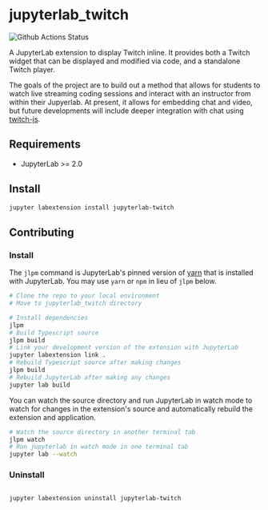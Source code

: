 # jupyterlab_twitch

![Github Actions Status](https://github.com/data-exp-lab/jupyterlab_twitch/workflows/Build/badge.svg)

A JupyterLab extension to display Twitch inline.  It provides both a Twitch widget that can be displayed and modified via code, and a standalone Twitch player.

The goals of the project are to build out a method that allows for students to watch live streaming coding sessions and interact with an instructor from within their Jupyerlab.  At present, it allows for embedding chat and video, but future developments will include deeper integration with chat using [twitch-js](https://github.com/twitch-js/twitch-js/).



## Requirements

* JupyterLab >= 2.0

## Install

```bash
jupyter labextension install jupyterlab-twitch
```

## Contributing

### Install

The `jlpm` command is JupyterLab's pinned version of
[yarn](https://yarnpkg.com/) that is installed with JupyterLab. You may use
`yarn` or `npm` in lieu of `jlpm` below.

```bash
# Clone the repo to your local environment
# Move to jupyterlab_twitch directory

# Install dependencies
jlpm
# Build Typescript source
jlpm build
# Link your development version of the extension with JupyterLab
jupyter labextension link .
# Rebuild Typescript source after making changes
jlpm build
# Rebuild JupyterLab after making any changes
jupyter lab build
```

You can watch the source directory and run JupyterLab in watch mode to watch for changes in the extension's source and automatically rebuild the extension and application.

```bash
# Watch the source directory in another terminal tab
jlpm watch
# Run jupyterlab in watch mode in one terminal tab
jupyter lab --watch
```

### Uninstall

```bash

jupyter labextension uninstall jupyterlab-twitch
```
